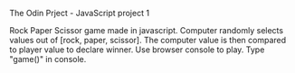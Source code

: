 The Odin Prject - JavaScript project 1

Rock Paper Scissor game made in javascript.
Computer randomly selects values out of [rock, paper, scissor].
The computer value is then compared to player value to declare winner.
Use browser console to play. Type "game()" in console.
